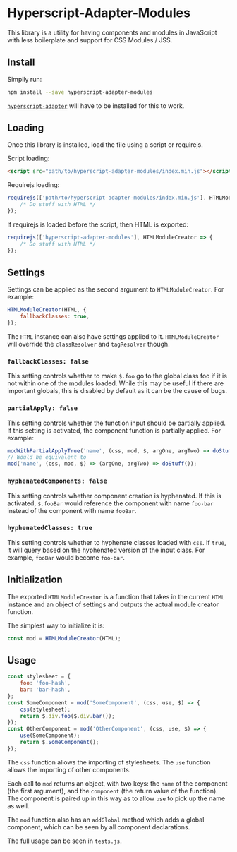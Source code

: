 <!-- markdownlint-disable no-inline-html no-bare-urls line-length no-trailing-punctuation -->

# Hyperscript-Adapter-Modules

This library is a utility for having components and modules in JavaScript with less boilerplate and support for CSS Modules / JSS.

## Install

Simpily run:

```bash
npm install --save hyperscript-adapter-modules
```

[`hyperscript-adapter`](https://www.npmjs.com/package/hyperscript-adapter) will have to be installed for this to work.

## Loading

Once this library is installed, load the file using a script or requirejs.

Script loading:

```html
<script src="path/to/hyperscript-adapter-modules/index.min.js"></script>
```

Requirejs loading:

```js
requirejs(['path/to/hyperscript-adapter-modules/index.min.js'], HTMLModuleCreator => {
    /* Do stuff with HTML */
});
```

If requirejs is loaded before the script, then HTML is exported:

```js
requirejs(['hyperscript-adapter-modules'], HTMLModuleCreator => {
    /* Do stuff with HTML */
});
```

## Settings

Settings can be applied as the second argument to `HTMLModuleCreator`. For example:

```js
HTMLModuleCreator(HTML, {
    fallbackClasses: true,
});
```

The `HTML` instance can also have settings applied to it. `HTMLModuleCreator` will override the `classResolver` and `tagResolver` though.

### `fallbackClasses: false`

This setting controls whether to make `$.foo` go to the global class foo if it is not within one of the modules loaded. While this may be useful if there are important globals, this is disabled by default as it can be the cause of bugs.

### `partialApply: false`

This setting controls whether the function input should be partially applied. If this setting is activated, the component function is partially applied. For example:

```js
modWithPartialApplyTrue('name', (css, mod, $, argOne, argTwo) => doStuff());
// Would be equivalent to
mod('name', (css, mod, $) => (argOne, argTwo) => doStuff());
```

### `hyphenatedComponents: false`

This setting controls whether component creation is hyphenated. If this is activated, `$.fooBar` would reference the component with name `foo-bar` instead of the component with name `fooBar`.

### `hyphenatedClasses: true`

This setting controls whether to hyphenate classes loaded with `css`. If `true`, it will query based on the hyphenated version of the input class. For example, `fooBar` would become `foo-bar`.

## Initialization

The exported `HTMLModuleCreator` is a function that takes in the current `HTML` instance and an object of settings and outputs the actual module creator function.

The simplest way to initialize it is:

```js
const mod = HTMLModuleCreator(HTML);
```

## Usage

```js
const stylesheet = {
    foo: 'foo-hash',
    bar: 'bar-hash',
};
const SomeComponent = mod('SomeComponent', (css, use, $) => {
    css(stylesheet);
    return $.div.foo($.div.bar());
});
const OtherComponent = mod('OtherComponent', (css, use, $) => {
    use(SomeComponent);
    return $.SomeComponent();
});
```

The `css` function allows the importing of stylesheets. The `use` function allows the importing of other components.

Each call to `mod` returns an object, with two keys: the `name` of the component (the first argument), and the `component` (the return value of the function). The component is paired up in this way as to allow `use` to pick up the name as well.

The `mod` function also has an `addGlobal` method which adds a global component, which can be seen by all component declarations.

The full usage can be seen in `tests.js`.
